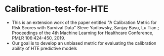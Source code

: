 # Calibration-test-for-HTE
- This is an extension work of the paper entitled "A Calibration Metric for Risk Scores with Survival Data" Steve Yadlowsky, Sanjay Basu, Lu Tian ; Proceedings of the 4th Machine Learning for Healthcare Conference, PMLR 106:424-450, 2019.
- Our goal is to develop an unbiased metric for evaluating the calibration ability of HTE predictive models 
